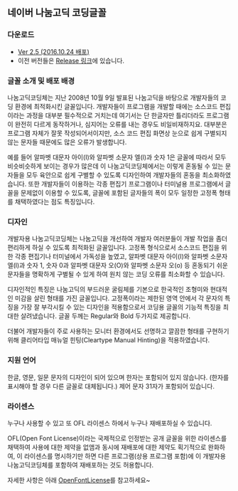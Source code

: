 ##  네이버 나눔고딕 코딩글꼴

### 다운로드 
   - [Ver 2.5 (2016.10.24 배포)](https://github.com/naver/nanumfont/releases/tag/VER2.5)
   - 이전 버전들은 [Release 링크](https://github.com/naver/nanumfont/releases)에 있습니다. 
      
### 글꼴 소개 및 배포 배경
나눔고딕코딩체는 지난 2008년 10월 9일 발표된 나눔고딕을 바탕으로 개발자들의 코딩 환경에 최적화시킨 글꼴입니다. 개발자들이 프로그램을 개발할 때에는 소스코드 편집이라는 과정을 대부분 필수적으로 거치는데 여기서는 단 한글자만 틀리더라도 프로그램이 완전히 다르게 동작하거나, 심지어는 오류를 내는 경우도 비일비재하지요. 대부분은 프로그램 자체가 잘못 작성되어서이지만, 소스 코드 편집 화면상 눈으로 쉽게 구별되지 않는 문자들 때문에도 많은 오류가 발생합니다.

예를 들어 알파벳 대문자 아이(I)와 알파벳 소문자 엘(l)과 숫자 1은 글꼴에 따라서 모두 비슷비슷하게 보이는 경우가 많은데 이 나눔고딕코딩체에서는 이렇게 혼동될 수 있는 문자들을 모두 육안으로 쉽게 구별할 수 있도록 디자인하여 개발자들의 혼동을 최소화하였습니다. 또한 개발자들이 이용하는 각종 편집기 프로그램이나 터미널용 프로그램에서 글꼴을 문제없이 이용할 수 있도록, 글꼴에 포함된 글자들의 폭이 모두 일정한 고정폭 형태를 채택하였다는 점도 특징입니다.

### 디자인

개발자용 나눔고딕코딩체는 나눔고딕을 개선하여 개발자 여러분들이 개발 작업을 좀더 편리하게 하실 수 있도록 최적화된 글꼴입니다. 고정폭 형식으로서 소스코드 편집을 위한 각종 편집기나 터미널에서 가독성을 높였고, 알파벳 대문자 아이(I)와 알파벳 소문자 엘(l)과 숫자 1, 숫자 0과 알파벳 대문자 오(O)와 알파벳 소문자 오(o) 등 혼동되기 쉬운 문자들을 명확하게 구별될 수 있게 하여 원치 않는 코딩 오류를 최소화할 수 있습니다.

디자인적인 특징은 나눔고딕의 부드러운 굴림체를 기본으로 한국적인 조형미와 현대적인 미감을 살린 형태를 가진 글꼴입니다. 고정폭이라는 제한된 영역 안에서 각 문자의 특징을 가장 잘 부각시킬 수 있는 디자인을 적용함으로서 코딩용 글꼴의 기능적 특징을 최대한 살려냈습니다. 글꼴 두께는 Regular와 Bold 두가지로 제공합니다.

더불어 개발자들이 주로 사용하는 모니터 환경에서도 선명하고 깔끔한 형태를 구현하기 위해 클리어타입 매뉴얼 힌팅(Cleartype Manual Hinting)을 적용하였습니다.

### 지원 언어
한글, 영문, 일문 문자의 디자인이 되어 있으며 한자는 포함되어 있지 않습니다. (한자를 표시해야 할 경우 다른 글꼴로 대체됩니다.)
제어 문자 31자가 포함되어 있습니다.

### 라이센스

누구나 사용할 수 있고 또 OFL 라이센스 하에서 누구나 재배포하실 수 있습니다.

OFL(Open Font License)이라는 국제적으로 인정받는 공개 글꼴을 위한 라이센스를 채택하여 사용에 대한 제약을 없앰과 동시에 재배포에 대한 제약도 획기적으로 완화하여, 이 라이센스를 명시하기만 하면 다른 프로그램(상용 프로그램 포함)에 이 개발자용 나눔고딕코딩체를 포함하여 재배포하는 것도 허용합니다.

자세한 사항은 아래 [OpenFontLicense](https://github.com/naver/nanumfont/wiki/Open-Font-License)를 참고하세요~
